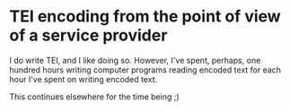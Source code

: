 # TEI encoding from the point of view of a service provider

I do write TEI, and I like doing so. However, I've spent, perhaps, one
hundred hours writing computer programs reading encoded text for each hour
I've spent on writing encoded text.

This continues elsewhere for the time being ;)